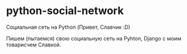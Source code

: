 # python-social-network
Социальная сеть на Python (Привет, Славчик :D)

Пишем (пытаемся) свою социальную сеть на Pyhton, Django с моим товарисчем Славкой.
